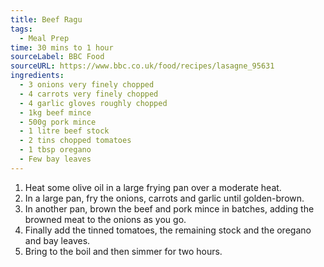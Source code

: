 ```yaml
---
title: Beef Ragu
tags:
  - Meal Prep
time: 30 mins to 1 hour
sourceLabel: BBC Food
sourceURL: https://www.bbc.co.uk/food/recipes/lasagne_95631
ingredients:
  - 3 onions very finely chopped
  - 4 carrots very finely chopped
  - 4 garlic gloves roughly chopped
  - 1kg beef mince
  - 500g pork mince
  - 1 litre beef stock
  - 2 tins chopped tomatoes
  - 1 tbsp oregano
  - Few bay leaves
---
```

1. Heat some olive oil in a large frying pan over a moderate heat.
2. In a large pan, fry the onions, carrots and garlic until golden-brown.
3. In another pan, brown the beef and pork mince in batches, adding the browned meat to the onions as you go.
5. Finally add the tinned tomatoes, the remaining stock and the oregano and bay leaves.
6. Bring to the boil and then simmer for two hours.
